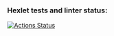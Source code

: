 ### Hexlet tests and linter status:
[![Actions Status](https://github.com/sgmdlt/python-flask-developer-project-83/actions/workflows/hexlet-check.yml/badge.svg)](https://github.com/sgmdlt/python-flask-developer-project-83/actions)